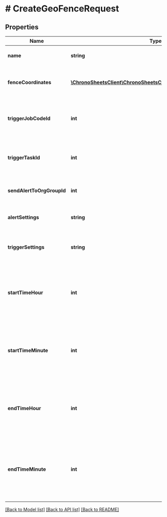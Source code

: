 # # CreateGeoFenceRequest

## Properties

Name | Type | Description | Notes
------------ | ------------- | ------------- | -------------
**name** | **string** | The name of the geo fence | [optional]
**fenceCoordinates** | [**\ChronoSheetsClient\ChronoSheetsClientLibModel\BasicCoordinate[]**](BasicCoordinate.md) | A list of coordinates specifying the geofence region | [optional]
**triggerJobCodeId** | **int** | The job code to be used when the person enters/leaves the geofence | [optional]
**triggerTaskId** | **int** | The task to be used when the person enters/leaves the geofence | [optional]
**sendAlertToOrgGroupId** | **int** | Send an alert to a user, specified by their user ID | [optional]
**alertSettings** | **string** | Define when you want the alerts to be sent | [optional]
**triggerSettings** | **string** | Define how to you want to trigger the timesheet automation | [optional]
**startTimeHour** | **int** | The start hour in which this geofence should apply.  After this time, the geofence will be active. | [optional]
**startTimeMinute** | **int** | The start minute in which this geofence should apply.  After this time, the geofence will be active. | [optional]
**endTimeHour** | **int** | The end hour in which this geofence will stop applying.  After this time, the geofence will be inactive. | [optional]
**endTimeMinute** | **int** | The end minute in which this geofence will stop applying.  After this time, the geofence will be inactive. | [optional]

[[Back to Model list]](../../README.md#models) [[Back to API list]](../../README.md#endpoints) [[Back to README]](../../README.md)
